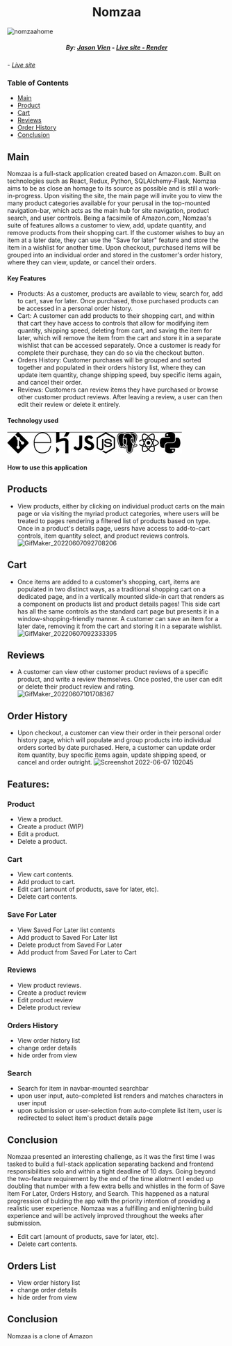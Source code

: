 
<h1 align="center"> Nomzaa </h1>

![nomzaahome](https://user-images.githubusercontent.com/93230276/172439003-cbd0c2f0-b668-4f30-acbf-163fe3d5cb50.jpg)

<h5 align="center">  By:  <a href="https://github.com/JDVien">Jason Vien</a> 
- <i><a href="https://nomzaa.onrender.com/">Live site - Render</a></i></h5>
- <i><a href="https://nomzaa.herokuapp.com/">Live site</a></i></h5>

### Table of Contents
- [Main](#main)
- [Product](#product)
- [Cart](#cart)
- [Reviews](#reviews)
- [Order History](#orders)
- [Conclusion](#conclusion)

## Main
Nomzaa is a full-stack application created based on Amazon.com. Built on technologies such as React, Redux, Python, SQLAlchemy-Flask, Nomzaa aims to be as close an homage to its source as possible and is still a work-in-progress. Upon visiting the site, the main page will invite you to view the many product categories available for your perusal in the top-mounted navigation-bar, which acts as the main hub for site navigation, product search, and user controls. Being a facsimile of Amazon.com, Nomzaa's suite of features allows a customer to view, add, update quantity, and remove products from their shopping cart. If the customer wishes to buy an item at a later date, they can use the "Save for later" feature and store the item in a wishlist for another time. Upon checkout, purchased items will be grouped into an individual order and stored in the customer's order history, where they can view, update, or cancel their orders. 

#### Key Features
- Products: As a customer, products are available to view, search for, add to cart, save for later. Once purchased, those purchased products can be accessed in a personal order history.
- Cart: A customer can add products to their shopping cart, and within that cart they have access to controls that allow for modifying item quantity, shipping speed, deleting from cart, and saving the item for later, which will remove the item from the cart and store it in a separate wishlist that can be accessed separately. Once a customer is ready for complete their purchase, they can do so via the checkout button.
- Orders History: Customer purchases will be grouped and sorted together and populated in their orders history list, where they can update item quantity, change shipping speed, buy specific items again, and cancel their order.
- Reviews: Customers can review items they have purchased or browse other customer product reviews. After leaving a review, a user can then edit their review or delete it entirely.

#### Technology used

<img src="react-app/public/static/images/techs_used.jpg"></img>

#### How to use this application

## Products
- View products, either by clicking on individual product carts on the main page or via visiting the myriad product categories, where users will be treated to pages rendering a filtered list of products based on type. Once in a product's details page, uesrs have access to add-to-cart controls, item quantity select, and product reviews controls.
![GifMaker_20220607092708206](https://user-images.githubusercontent.com/93230276/172439747-e8b53266-9873-42b0-927e-ee7d356f4bd5.gif)


## Cart
- Once items are added to a customer's shopping, cart, items are populated in two distinct ways, as a traditional shopping cart on a dedicated page, and in a vertically mounted slide-in cart that renders as a component on products list and product details pages! This side cart has all the same controls as the standard cart page but presents it in a window-shopping-friendly manner. A customer can save an item for a later date, removing it from the cart and storing it in a separate wishlist.
![GifMaker_20220607092333395](https://user-images.githubusercontent.com/93230276/172442280-60b6d932-a2d7-4d66-a4c4-7ba7afaf3311.gif)

## Reviews
- A customer can view other customer product reviews of a specific product, and write a review themselves. Once posted, the user can edit or delete their product review and rating.
![GifMaker_20220607101708367](https://user-images.githubusercontent.com/93230276/172443790-94973257-e7a0-438e-8cd6-9ccb8b69fb30.gif)

## Order History
- Upon checkout, a customer can view their order in their personal order history page, which will populate and group products into individual orders sorted by date purchased. Here, a customer can update order item quantity, buy specific items again, update shipping speed, or cancel and order outright.
![Screenshot 2022-06-07 102045](https://user-images.githubusercontent.com/93230276/172444343-09d26735-25ac-4703-ae34-0ac35a5fef22.jpg)

## Features: 
### Product
  - View a product.
  - Create a product (WIP)
  - Edit a product.
  - Delete a product.

### Cart
  - View cart contents.
  - Add product to cart.
  - Edit cart (amount of products, save for later, etc).
  - Delete cart contents.

### Save For Later
  - View Saved For Later list contents
  - Add product to Saved For Later list
  - Delete product from Saved For Later
  - Add product from Saved For Later to Cart

### Reviews
  - View product reviews.
  - Create a product review
  - Edit product review
  - Delete product review

### Orders History
  - View order history list
  - change order details
  - hide order from view

### Search
  - Search for item in navbar-mounted searchbar
  - upon user input, auto-completed list renders and matches characters in user input
  - upon submission or user-selection from auto-complete list item, user is redirected to select item's product details page

## Conclusion
Nomzaa presented an interesting challenge, as it was the first time I was tasked to build a full-stack application separating backend and frontend responsibilities solo and within a tight deadline of 10 days. Going beyond the two-feature requirement by the end of the time allotment I ended up doubling that number with a few extra bells and whistles in the form of Save Item For Later, Orders History, and Search. This happened as a natural progression of bulding the app with the priority intention of providing a realistic user experience. Nomzaa was a fulfilling and enlightening build experience and will be actively improved throughout the weeks after submission.

  - Edit cart (amount of products, save for later, etc).
  - Delete cart contents.

## Orders List
  - View order history list
  - change order details
  - hide order from view

## Conclusion

Nomzaa is a clone of Amazon
